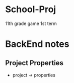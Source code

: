 # School-Proj
11th grade game 1st term

















# BackEnd notes
## Project Properties
- project -> properties